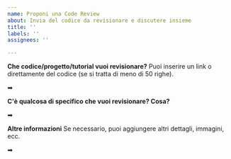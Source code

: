 ```yaml
---
name: Proponi una Code Review
about: Invia del codice da revisionare e discutere insieme
title: ''
labels: ''
assignees: ''

---
```


**Che codice/progetto/tutorial vuoi revisionare?**
Puoi inserire un link o direttamente del codice (se si tratta di meno di 50 righe).

➡ 

**C'è qualcosa di specifico che vuoi revisionare? Cosa?**

➡

**Altre informazioni**
Se necessario, puoi aggiungere altri dettagli, immagini, ecc.

➡
